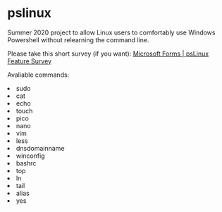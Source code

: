 # pslinux
Summer 2020 project to allow Linux users to comfortably use Windows Powershell without relearning the command line.


Please take this short survey (if you want): <a href="https://forms.office.com/Pages/ResponsePage.aspx?id=YJmPXVzLYEKh9M8Osiq6NnBuWPZqA_RGpDA6KN7De4ZUQkVVUzVUMVZPVVhOTFBQVTZRSVNCSTJXVy4u">Microsoft Forms | psLinux Feature Survey</a>

<!DOCTYPE html>
Avaliable commands:
<li>sudo</li>
<li>cat </li>
<li>echo</li>
<li>touch</li>
<li>pico</li>
<li>nano </li>
<li>vim</li>
<li>less</li>
<li>dnsdomainname</li>
<li>winconfig</li>
<li>bashrc</li>
<li>top</li>
<li>ln</li>
<li>tail</li>
<li>alias</li>
<li>yes</li>

</html>

